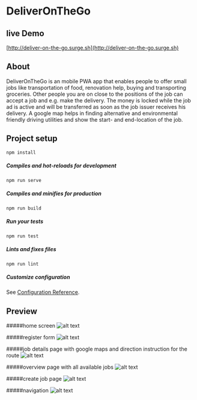 # DeliverOnTheGo

## live Demo
[http://deliver-on-the-go.surge.sh](http://deliver-on-the-go.surge.sh)

## About
DeliverOnTheGo is an mobile PWA app that enables people to offer small jobs like transportation of food, renovation help, buying and transporting groceries.
Other people you are on close to the positions of the job can accept a job and e.g. make the delivery.
The money is locked while the job ad is active and will be transferred as soon as the job issuer receives his delivery.
A google map helps in finding alternative and environmental friendly driving utilities and show the start- and end-location of the job.

## Project setup
```
npm install
```
##### Compiles and hot-reloads for development
```
npm run serve
```

##### Compiles and minifies for production
```
npm run build
```

##### Run your tests
```
npm run test
```

##### Lints and fixes files
```
npm run lint
```

##### Customize configuration
See [Configuration Reference](https://cli.vuejs.org/config/).


## Preview
#####home screen
![alt text](https://raw.githubusercontent.com/dohack-io/JobsOnTheGo/frontend/frontend/public/Home.PNG)

#####register form
![alt text](https://raw.githubusercontent.com/dohack-io/JobsOnTheGo/frontend/frontend/public/register.PNG)

#####job details page with google maps and direction instruction for the route
![alt text](https://raw.githubusercontent.com/dohack-io/JobsOnTheGo/frontend/frontend/public/jobDetailsWithGoogleMapsDirections.PNG)

#####overview page with all available jobs
![alt text](https://raw.githubusercontent.com/dohack-io/JobsOnTheGo/frontend/frontend/public/alljobs.PNG)

#####create job page
![alt text](https://raw.githubusercontent.com/dohack-io/JobsOnTheGo/frontend/frontend/public/createjob.PNG)

#####navigation
![alt text](https://raw.githubusercontent.com/dohack-io/JobsOnTheGo/frontend/frontend/public/navigation.PNG)